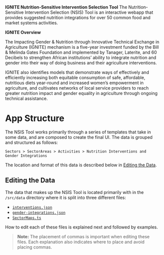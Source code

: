 **IGNITE Nutrition-Sensitive Intervention Selection Tool**
The Nutrition-Sensitive Intervention Selection (NSIS) Tool is an interactive webapp that provides suggested nutrition integrations for over 50 common food and market systems activities.

**IGNITE Overview**

The Impacting Gender & Nutrition through Innovative Technical Exchange in Agriculture (IGNITE) mechanism is a five-year investment funded by the Bill & Melinda Gates Foundation and implemented by Tanager, Laterite, and 60 Decibels to strengthen African institutions’ ability to integrate nutrition and gender into their way of doing business and their agriculture interventions.

IGNITE also identifies models that demonstrate ways of effectively and efficiently increasing both equitable consumption of safe, affordable, nutritious diets year-round and increased women’s empowerment in agriculture, and cultivates networks of local service providers to reach greater nutrition impact and gender equality in agriculture through ongoing technical assistance.

# App Structure

The NSIS Tool works primarily through a series of templates that take in some data, and are composed to create the final UI. The data is grouped and structured as follows:
```
Sectors > SectorAreas > Activities > Nutrition Interventions and Gender Integrations
```

The location and format of this data is described below in [Editing the Data](#Editing%20the%20Data).

## Editing the Data

The data that makes up the NSIS Tool is located primarily with in the `/src/data` directory where it is split into three different files:
* [`interventions.json`](#interventions.json)
* [`gender-integrations.json`](gender-integrations.json)
* [`SectorMaps.ts`](SectorMaps.ts)

How to edit each of these files is explained next and followed by examples.

> **Note:** The placement of commas is important when editing these files. Each explanation also indicates where to place and avoid placing commas.